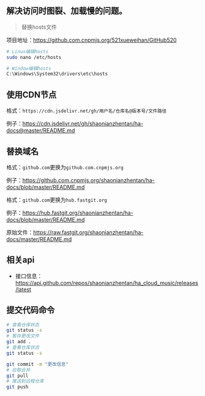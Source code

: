 ## 解决访问时图裂、加载慢的问题。

> 替换hosts文件

项目地址：https://github.com.cnpmjs.org/521xueweihan/GitHub520

```bash
# Linux编辑hosts
sudo nano /etc/hosts

# Window编辑hosts
C:\Windows\System32\drivers\etc\hosts
```

## 使用CDN节点

格式：`https://cdn.jsdelivr.net/gh/用户名/仓库名@版本号/文件路径`

例子：https://cdn.jsdelivr.net/gh/shaonianzhentan/ha-docs@master/README.md

## 替换域名

格式：`github.com`更换为`github.com.cnpmjs.org`

例子：https://github.com.cnpmjs.org/shaonianzhentan/ha-docs/blob/master/README.md

格式：`github.com`更换为`hub.fastgit.org`

例子：https://hub.fastgit.org/shaonianzhentan/ha-docs/blob/master/README.md

原始文件：https://raw.fastgit.org/shaonianzhentan/ha-docs/master/README.md

## 相关api

- 接口信息：https://api.github.com/repos/shaonianzhentan/ha_cloud_music/releases/latest

## 提交代码命令
```bash
# 查看仓库状态
git status -s
# 暂存更改文件
git add .
# 查看仓库状态
git status -s

git commit -m "更改信息"
# 拉取合并
git pull
# 推送到远程仓库
git push
```